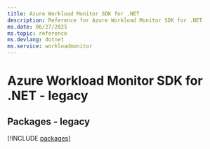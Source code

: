 ```yaml
---
title: Azure Workload Monitor SDK for .NET
description: Reference for Azure Workload Monitor SDK for .NET
ms.date: 06/27/2025
ms.topic: reference
ms.devlang: dotnet
ms.service: workloadmonitor
---
```

# Azure Workload Monitor SDK for .NET - legacy
## Packages - legacy
[!INCLUDE [packages](workload-monitor-index.md)]